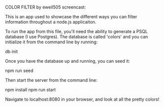 COLOR FILTER by eweil505
screencast: 

This is an app used to showcase the different ways you can filter information throughout
a node.js applicaiton.

To run the app from this file, you'll need the ability to generate a PSQL database (I use Postgres). The database is called 'colors' and you can initialize it from the command line 
by running: 

db init

Once you have the database up and running, you can seed it:

npm run seed
 
Then start the server from the command line:

npm install
npm run start

Navigate to localhost:8080 in your browser, and look at all the pretty colors!  